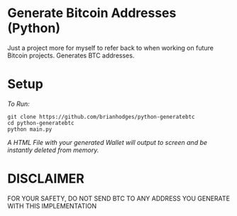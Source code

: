 # Generate Bitcoin Addresses (Python)
Just a project more for myself to refer back to when working on future Bitcoin projects. Generates BTC addresses.

# Setup
*To Run:*
  ```
  git clone https://github.com/brianhodges/python-generatebtc
  cd python-generatebtc
  python main.py
  ```
*A HTML File with your generated Wallet will output to screen and be instantly deleted from memory.* 


# DISCLAIMER
FOR YOUR SAFETY, DO NOT SEND BTC TO ANY ADDRESS YOU GENERATE WITH THIS IMPLEMENTATION
